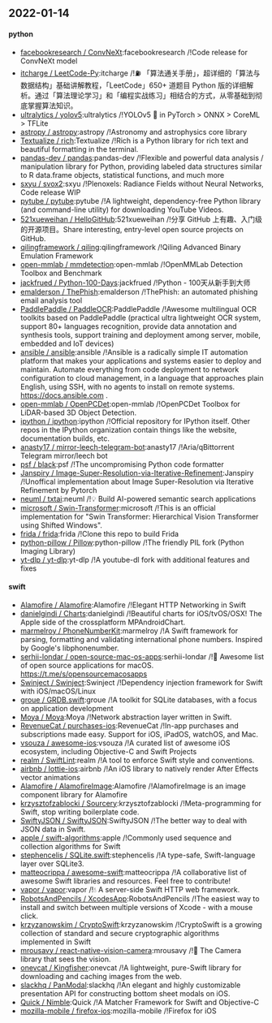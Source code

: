 ## 2022-01-14

#### python
* [facebookresearch / ConvNeXt](https://github.com/facebookresearch/ConvNeXt):facebookresearch /!Code release for ConvNeXt model
* [itcharge / LeetCode-Py](https://github.com/itcharge/LeetCode-Py):itcharge /!⛽️ 「算法通关手册」，超详细的「算法与数据结构」基础讲解教程，「LeetCode」650+ 道题目 Python 版的详细解析。通过「算法理论学习」和「编程实战练习」相结合的方式，从零基础到彻底掌握算法知识。
* [ultralytics / yolov5](https://github.com/ultralytics/yolov5):ultralytics /!YOLOv5 🚀 in PyTorch > ONNX > CoreML > TFLite
* [astropy / astropy](https://github.com/astropy/astropy):astropy /!Astronomy and astrophysics core library
* [Textualize / rich](https://github.com/Textualize/rich):Textualize /!Rich is a Python library for rich text and beautiful formatting in the terminal.
* [pandas-dev / pandas](https://github.com/pandas-dev/pandas):pandas-dev /!Flexible and powerful data analysis / manipulation library for Python, providing labeled data structures similar to R data.frame objects, statistical functions, and much more
* [sxyu / svox2](https://github.com/sxyu/svox2):sxyu /!Plenoxels: Radiance Fields without Neural Networks, Code release WIP
* [pytube / pytube](https://github.com/pytube/pytube):pytube /!A lightweight, dependency-free Python library (and command-line utility) for downloading YouTube Videos.
* [521xueweihan / HelloGitHub](https://github.com/521xueweihan/HelloGitHub):521xueweihan /!分享 GitHub 上有趣、入门级的开源项目。Share interesting, entry-level open source projects on GitHub.
* [qilingframework / qiling](https://github.com/qilingframework/qiling):qilingframework /!Qiling Advanced Binary Emulation Framework
* [open-mmlab / mmdetection](https://github.com/open-mmlab/mmdetection):open-mmlab /!OpenMMLab Detection Toolbox and Benchmark
* [jackfrued / Python-100-Days](https://github.com/jackfrued/Python-100-Days):jackfrued /!Python - 100天从新手到大师
* [emalderson / ThePhish](https://github.com/emalderson/ThePhish):emalderson /!ThePhish: an automated phishing email analysis tool
* [PaddlePaddle / PaddleOCR](https://github.com/PaddlePaddle/PaddleOCR):PaddlePaddle /!Awesome multilingual OCR toolkits based on PaddlePaddle (practical ultra lightweight OCR system, support 80+ languages recognition, provide data annotation and synthesis tools, support training and deployment among server, mobile, embedded and IoT devices)
* [ansible / ansible](https://github.com/ansible/ansible):ansible /!Ansible is a radically simple IT automation platform that makes your applications and systems easier to deploy and maintain. Automate everything from code deployment to network configuration to cloud management, in a language that approaches plain English, using SSH, with no agents to install on remote systems. https://docs.ansible.com .
* [open-mmlab / OpenPCDet](https://github.com/open-mmlab/OpenPCDet):open-mmlab /!OpenPCDet Toolbox for LiDAR-based 3D Object Detection.
* [ipython / ipython](https://github.com/ipython/ipython):ipython /!Official repository for IPython itself. Other repos in the IPython organization contain things like the website, documentation builds, etc.
* [anasty17 / mirror-leech-telegram-bot](https://github.com/anasty17/mirror-leech-telegram-bot):anasty17 /!Aria/qBittorrent Telegram mirror/leech bot
* [psf / black](https://github.com/psf/black):psf /!The uncompromising Python code formatter
* [Janspiry / Image-Super-Resolution-via-Iterative-Refinement](https://github.com/Janspiry/Image-Super-Resolution-via-Iterative-Refinement):Janspiry /!Unoffical implementation about Image Super-Resolution via Iterative Refinement by Pytorch
* [neuml / txtai](https://github.com/neuml/txtai):neuml /!💡 Build AI-powered semantic search applications
* [microsoft / Swin-Transformer](https://github.com/microsoft/Swin-Transformer):microsoft /!This is an official implementation for "Swin Transformer: Hierarchical Vision Transformer using Shifted Windows".
* [frida / frida](https://github.com/frida/frida):frida /!Clone this repo to build Frida
* [python-pillow / Pillow](https://github.com/python-pillow/Pillow):python-pillow /!The friendly PIL fork (Python Imaging Library)
* [yt-dlp / yt-dlp](https://github.com/yt-dlp/yt-dlp):yt-dlp /!A youtube-dl fork with additional features and fixes

#### swift
* [Alamofire / Alamofire](https://github.com/Alamofire/Alamofire):Alamofire /!Elegant HTTP Networking in Swift
* [danielgindi / Charts](https://github.com/danielgindi/Charts):danielgindi /!Beautiful charts for iOS/tvOS/OSX! The Apple side of the crossplatform MPAndroidChart.
* [marmelroy / PhoneNumberKit](https://github.com/marmelroy/PhoneNumberKit):marmelroy /!A Swift framework for parsing, formatting and validating international phone numbers. Inspired by Google's libphonenumber.
* [serhii-londar / open-source-mac-os-apps](https://github.com/serhii-londar/open-source-mac-os-apps):serhii-londar /!🚀 Awesome list of open source applications for macOS. https://t.me/s/opensourcemacosapps
* [Swinject / Swinject](https://github.com/Swinject/Swinject):Swinject /!Dependency injection framework for Swift with iOS/macOS/Linux
* [groue / GRDB.swift](https://github.com/groue/GRDB.swift):groue /!A toolkit for SQLite databases, with a focus on application development
* [Moya / Moya](https://github.com/Moya/Moya):Moya /!Network abstraction layer written in Swift.
* [RevenueCat / purchases-ios](https://github.com/RevenueCat/purchases-ios):RevenueCat /!In-app purchases and subscriptions made easy. Support for iOS, iPadOS, watchOS, and Mac.
* [vsouza / awesome-ios](https://github.com/vsouza/awesome-ios):vsouza /!A curated list of awesome iOS ecosystem, including Objective-C and Swift Projects
* [realm / SwiftLint](https://github.com/realm/SwiftLint):realm /!A tool to enforce Swift style and conventions.
* [airbnb / lottie-ios](https://github.com/airbnb/lottie-ios):airbnb /!An iOS library to natively render After Effects vector animations
* [Alamofire / AlamofireImage](https://github.com/Alamofire/AlamofireImage):Alamofire /!AlamofireImage is an image component library for Alamofire
* [krzysztofzablocki / Sourcery](https://github.com/krzysztofzablocki/Sourcery):krzysztofzablocki /!Meta-programming for Swift, stop writing boilerplate code.
* [SwiftyJSON / SwiftyJSON](https://github.com/SwiftyJSON/SwiftyJSON):SwiftyJSON /!The better way to deal with JSON data in Swift.
* [apple / swift-algorithms](https://github.com/apple/swift-algorithms):apple /!Commonly used sequence and collection algorithms for Swift
* [stephencelis / SQLite.swift](https://github.com/stephencelis/SQLite.swift):stephencelis /!A type-safe, Swift-language layer over SQLite3.
* [matteocrippa / awesome-swift](https://github.com/matteocrippa/awesome-swift):matteocrippa /!A collaborative list of awesome Swift libraries and resources. Feel free to contribute!
* [vapor / vapor](https://github.com/vapor/vapor):vapor /!💧 A server-side Swift HTTP web framework.
* [RobotsAndPencils / XcodesApp](https://github.com/RobotsAndPencils/XcodesApp):RobotsAndPencils /!The easiest way to install and switch between multiple versions of Xcode - with a mouse click.
* [krzyzanowskim / CryptoSwift](https://github.com/krzyzanowskim/CryptoSwift):krzyzanowskim /!CryptoSwift is a growing collection of standard and secure cryptographic algorithms implemented in Swift
* [mrousavy / react-native-vision-camera](https://github.com/mrousavy/react-native-vision-camera):mrousavy /!📸 The Camera library that sees the vision.
* [onevcat / Kingfisher](https://github.com/onevcat/Kingfisher):onevcat /!A lightweight, pure-Swift library for downloading and caching images from the web.
* [slackhq / PanModal](https://github.com/slackhq/PanModal):slackhq /!An elegant and highly customizable presentation API for constructing bottom sheet modals on iOS.
* [Quick / Nimble](https://github.com/Quick/Nimble):Quick /!A Matcher Framework for Swift and Objective-C
* [mozilla-mobile / firefox-ios](https://github.com/mozilla-mobile/firefox-ios):mozilla-mobile /!Firefox for iOS

